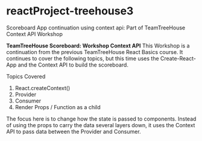 # reactProject-treehouse3
Scoreboard App continuation using context api: Part of TeamTreeHouse Context API Workshop




**TeamTreeHouse Scoreboard: Workshop Context API**
This Workshop is a continuation from the previous TeamTreeHouse React Basics course. It continues to cover the following topics, but this time uses the Create-React-App and the Context API to build the scoreboard.

Topics Covered
 1. React.createContext()
 2. Provider
 3. Consumer 
 4. Render Props / Function as a child

The focus here is to change how the state is passed to components. Instead of using the props to carry the data several layers down, it uses the Context API to pass data between the Provider and Consumer. 


